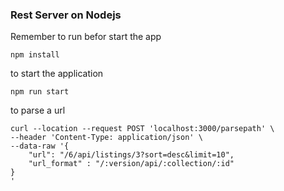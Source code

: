 ### Rest Server on Nodejs

Remember to run befor start the app
```
npm install
```

to start the application
```
npm run start 
```

to parse a url

```
curl --location --request POST 'localhost:3000/parsepath' \
--header 'Content-Type: application/json' \
--data-raw '{
    "url": "/6/api/listings/3?sort=desc&limit=10",
    "url_format" : "/:version/api/:collection/:id"
}
'
```
